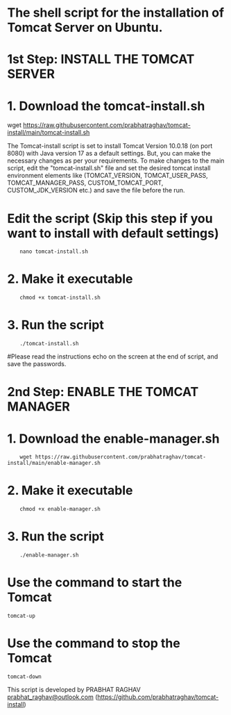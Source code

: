 # The shell script for the installation of Tomcat Server on Ubuntu.

# 1st Step: INSTALL THE TOMCAT SERVER

  # 1. Download the tomcat-install.sh
wget https://raw.githubusercontent.com/prabhatraghav/tomcat-install/main/tomcat-install.sh

  The Tomcat-install script is set to install Tomcat Version 10.0.18 (on port 8080) with Java version 17 as a default settings. But, you can make the necessary changes as per your requirements. To make changes to the main script, edit the "tomcat-install.sh" file and set the desired tomcat install environment elements like (TOMCAT_VERSION, TOMCAT_USER_PASS, TOMCAT_MANAGER_PASS, CUSTOM_TOMCAT_PORT, CUSTOM_JDK_VERSION etc.) and save the file before the run.
  
  # Edit the script (Skip this step if you want to install with default settings)
        nano tomcat-install.sh

  # 2. Make it executable
        chmod +x tomcat-install.sh

  # 3. Run the script
        ./tomcat-install.sh

#Please read the instructions echo on the screen at the end of script, and save the passwords.



# 2nd Step: ENABLE THE TOMCAT MANAGER

  # 1. Download the enable-manager.sh
        wget https://raw.githubusercontent.com/prabhatraghav/tomcat-install/main/enable-manager.sh

  # 2. Make it executable
        chmod +x enable-manager.sh

  # 3. Run the script
        ./enable-manager.sh

# Use the command to start the Tomcat
    tomcat-up

# Use the command to stop the Tomcat
    tomcat-down

  
This script is developed by PRABHAT RAGHAV prabhat_raghav@outlook.com (https://github.com/prabhatraghav/tomcat-install)
